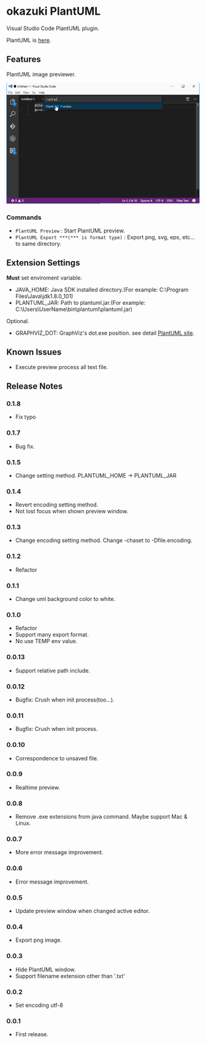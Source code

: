 # okazuki PlantUML

Visual Studio Code PlantUML plugin.

PlantUML is [here](http://plantuml.com/).

## Features

PlantUML image previewer.

![Preview window](images/introduction.gif?raw=true)

### Commands
- `PlantUML Preview` : Start PlantUML preview.
- `PlantUML Export ***(*** is format type)` : Export png, svg, eps, etc... to same directory.

## Extension Settings

**Must** set enviroment variable.

- JAVA_HOME: Java SDK installed directory.(For example: C:\Program Files\Java\jdk1.8.0_101)
- PLANTUML_JAR: Path to plantuml.jar.(For example: C:\Users\UserName\bin\plantuml\plantuml.jar)

Optional.

- GRAPHVIZ_DOT: GraphViz's dot.exe position. see detail [PlantUML site](http://plantuml.com/graphvizdot.html).

## Known Issues

- Execute preview process all text file.

## Release Notes
### 0.1.8
- Fix typo

### 0.1.7
- Bug fix.

### 0.1.5
- Change setting method. PLANTUML_HOME -> PLANTUML_JAR

### 0.1.4
- Revert encoding setting method.
- Not lost focus when shown preview window.

### 0.1.3
- Change encoding setting method. Change -chaset to -Dfile.encoding.

### 0.1.2
- Refactor

### 0.1.1
- Change uml background color to white.

### 0.1.0
- Refactor
- Support many export format.
- No use TEMP env value.

### 0.0.13
- Support relative path include.

### 0.0.12
- Bugfix: Crush when init process(too...).

### 0.0.11
- Bugfix: Crush when init process.

### 0.0.10
- Correspondence to unsaved file.

### 0.0.9
- Realtime preview.

### 0.0.8
- Remove .exe extensions from java command. Maybe support Mac & Linux.

### 0.0.7
- More error message improvement.

### 0.0.6
- Error message improvement.

### 0.0.5
- Update preview window when changed active editor.

### 0.0.4
- Export png image.

### 0.0.3
- Hide PlantUML window.
- Support filename extension other than '.txt' 

### 0.0.2
- Set encoding utf-8

### 0.0.1
- First release.